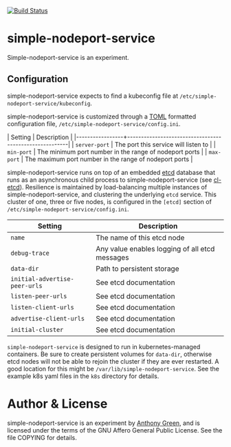 [![Build Status](https://github.com/atgreen/simple-scaler/actions/workflows/build.yml/badge.svg)](https://github.com/atgreen/simple-nodeport-service/actions)

# simple-nodeport-service

Simple-nodeport-service is an experiment.

Configuration
-------------

simple-nodeport-service expects to find a kubeconfig file at `/etc/simple-nodeport-service/kubeconfig`.

simple-nodeport-service is customized through a [TOML](https://toml.io)
formatted configuration file, `/etc/simple-nodeport-service/config.ini`.

| Setting         | Description                                            |
|-----------------+--------------------------------------------------------|
| `server-port`   | The port this service will listen to                   |
| `min-port`      | The minimum port number in the range of nodeport ports |
| `max-port`      | The maximum port number in the range of nodeport ports |

simple-nodeport-service runs on top of an embedded [etcd](https://etcd.io/)
database that runs as an asynchronous child process to simple-nodeport-service
(see [cl-etcd](https://github.com/atgreen/cl-etcd)).  Resilience is
maintained by load-balancing multiple instances of simple-nodeport-service, and
clustering the underlying `etcd` service.  This cluster of one, three
or five nodes, is configured in the `[etcd]` section of
`/etc/simple-nodeport-service/config.ini`.

| Setting                       | Description                                    |
|-------------------------------|------------------------------------------------  |
| `name`                        | The name of this etcd node                     |
| `debug-trace`                 | Any value enables logging of all etcd messages |
| `data-dir`                    | Path to persistent storage                     |
| `initial-advertise-peer-urls` | See etcd documentation                         |
| `listen-peer-urls`            | See etcd documentation                         |
| `listen-client-urls`          | See etcd documentation                         |
| `advertise-client-urls`       | See etcd documentation                         |
| `initial-cluster`             | See etcd documentation                         |

`simple-nodeport-service` is designed to run in kubernetes-managed containers.
Be sure to create persistent volumes for `data-dir`, otherwise etcd
nodes will not be able to rejoin the cluster if they are ever
restarted.  A good location for this might be
`/var/lib/simple-nodeport-service`.  See the example k8s yaml files in the `k8s`
directory for details.

Author & License
=================

simple-nodeport-service is an experiment by [Anthony
Green](https://linkedin.com/in/green), and is licensed under the terms
of the GNU Affero General Public License.  See the file COPYING for
details.
